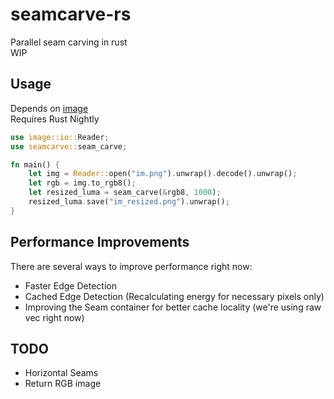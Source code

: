 # seamcarve-rs

Parallel seam carving in rust  
WIP

## Usage

Depends on [image](https://crates.io/crates/image)  
Requires Rust Nightly

```rust
use image::io::Reader;
use seamcarve::seam_carve;

fn main() {
	let img = Reader::open("im.png").unwrap().decode().unwrap();
	let rgb = img.to_rgb8();
	let resized_luma = seam_carve(&rgb8, 1000);
	resized_luma.save("im_resized.png").unwrap();
}
```

## Performance Improvements

There are several ways to improve performance right now:

- Faster Edge Detection
- Cached Edge Detection (Recalculating energy for necessary pixels only)
- Improving the Seam container for better cache locality (we're using raw vec right now)

## TODO

- Horizontal Seams
- Return RGB image
